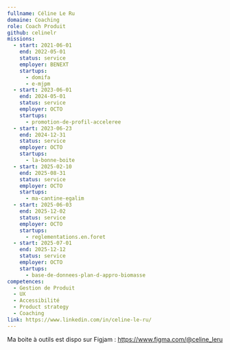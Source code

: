 ```yaml
---
fullname: Céline Le Ru
domaine: Coaching
role: Coach Produit
github: celinelr
missions:
  - start: 2021-06-01
    end: 2022-05-01
    status: service
    employer: BENEXT
    startups:
      - domifa
      - e-mjpm
  - start: 2023-06-01
    end: 2024-05-01
    status: service
    employer: OCTO
    startups:
      - promotion-de-profil-acceleree
  - start: 2023-06-23
    end: 2024-12-31
    status: service
    employer: OCTO
    startups:
      - la-bonne-boite
  - start: 2025-02-10
    end: 2025-08-31
    status: service
    employer: OCTO
    startups:
      - ma-cantine-egalim
  - start: 2025-06-03
    end: 2025-12-02
    status: service
    employer: OCTO
    startups:
      - reglementations.en.foret
  - start: 2025-07-01
    end: 2025-12-12
    status: service
    employer: OCTO
    startups:
      - base-de-donnees-plan-d-appro-biomasse
competences:
  - Gestion de Produit
  - UX
  - Accessibilité
  - Product strategy
  - Coaching
link: https://www.linkedin.com/in/celine-le-ru/
---
```

Ma boite à outils est dispo sur Figjam : https://www.figma.com/@celine_leru